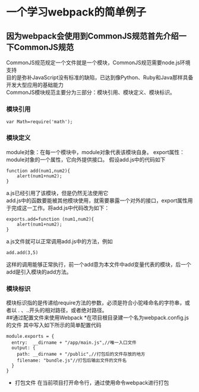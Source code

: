 # 一个学习webpack的简单例子
## 因为webpack会使用到CommonJS规范首先介绍一下CommonJS规范
CommonJS规范规定一个文件就是一个模块，CommonJS规范需要node.js环境支持  
目的是弥补JavaScript没有标准的缺陷，已达到像Python、Ruby和Java那样具备开发大型应用的基础能力  
CommonJS模块规范主要分为三部分：模块引用、模块定义、模块标识。    
### 模块引用
```
var Math=require('math');
```
### 模块定义  
module对象：在每一个模块中，module对象代表该模块自身。
export属性：module对象的一个属性，它向外提供接口。
假设add.js中的代码如下  
```
function add(num1,num2){
    alert(num1+num2);
}
```
a.js已经引用了该模块，但是仍然无法使用它  
add.js中的函数要能被其他模块使用，就需要暴露一个对外的接口，export属性用于完成这一工作。将add.js中代码改为如下：  
```
exports.add=function (num1,num2){
    alert(num1+num2);
}
```
a.js文件就可以正常调用add.js中的方法，例如  
```
add.add(3,5)
```  
这样的调用能够正常执行，前一个add意为本文件中add变量代表的模块，后一个add是引入模块的add方法。
### 模块标识
模块标识指的是传递给require方法的参数，必须是符合小驼峰命名的字符串，或者以 . 、..开头的相对路径，或者绝对路径。  
##通过配置文件来使用Webpack
*在项目根目录建一个名为webpack.config.js的文件
其中写入如下所示的简单配置代码
```
module.exports = {
  entry:  __dirname + "/app/main.js",//唯一入口文件
  output: {
    path: __dirname + "/public",//打包后的文件存放的地方
    filename: "bundle.js"//打包后输出文件的文件名
  }
}
```
* 打包文件
在当前项目打开命令行，通过使用命令webpack进行打包
